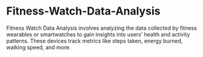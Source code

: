 # Fitness-Watch-Data-Analysis
Fitness Watch Data Analysis involves analyzing the data collected by fitness wearables or smartwatches to gain insights into users’ health and activity patterns. These devices track metrics like steps taken, energy burned, walking speed, and more.
